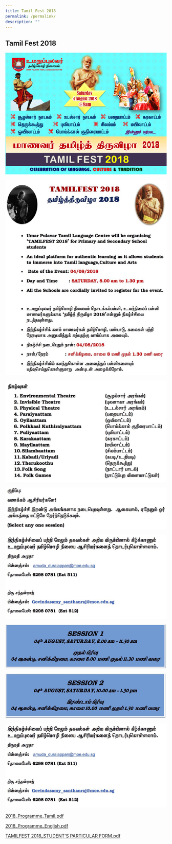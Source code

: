 ```yaml
---
title: Tamil Fest 2018
permalink: /permalink/
description: ""
---
```

## Tamil Fest 2018

![](/images/TamilFest_FrontPageUpdated.png)

![](/images/TamilFest2018_1-850x1024.jpeg)

![](/images/TamilFest2018_2.jpeg)

![](/images/TamilFest2018_3.jpeg)

![](/images/TamilFest2018_4.jpeg)

![](/images/TamilFest2018_Session1.jpeg)

![](/images/TamilFest2018_Session2.jpeg)

![](/images/TamilFest2018_4.jpeg)

[2018_Programme_Tamil.pdf](/files/2018_Programme-_Tamil.pdf)

[2018_Programme_English.pdf](/files/2018_Programme_English.pdf)

[TAMILFEST 2018_STUDENT'S PARTICULAR FORM.pdf](/files/TAMILF_1.pdf)
